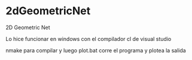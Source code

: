 # 2dGeometricNet

2D Geometric Net

Lo hice funcionar en windows con el compilador cl de visual studio

nmake para compilar y luego plot.bat corre el programa y plotea la salida
